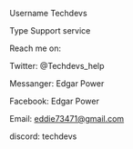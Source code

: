Username Techdevs

Type Support service

Reach me on: 

Twitter: @Techdevs_help

Messanger: Edgar Power

Facebook: Edgar Power

Email: eddie73471@gmail.com

discord: techdevs
